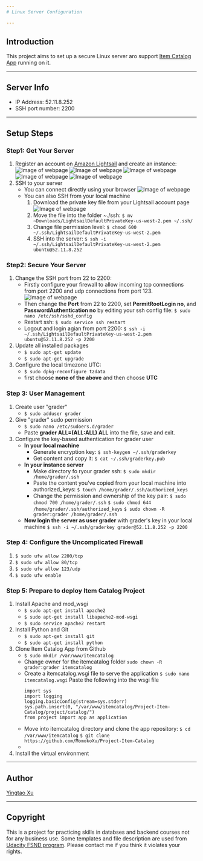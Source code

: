 ```yaml
---
# Linux Server Configuration

---
```


## Introduction
This project aims to set up a secure Linux server aro support [Item Catalog App](https://github.com/MomokoXu/Project-Item-Catalog) running on it.

---
## Server Info
* IP Address: 52.11.8.252
* SSH port number: 2200
---
## Setup Steps
### Step1: Get Your Server
1. Register an account on [Amazon Lightsail](https://lightsail.aws.amazon.com/ls/webapp) and create an instance:
![Image of webpage](https://github.com/MomokoXu/Project-Linux-Server-Configuration/blob/master/images/lightsail_1.png)
![Image of webpage](https://github.com/MomokoXu/Project-Linux-Server-Configuration/blob/master/images/lightsail_2.png)
![Image of webpage](https://github.com/MomokoXu/Project-Linux-Server-Configuration/blob/master/images/lightsail_3.png)
![Image of webpage](https://github.com/MomokoXu/Project-Linux-Server-Configuration/blob/master/images/lightsail_4.png)
![Image of webpage](https://github.com/MomokoXu/Project-Linux-Server-Configuration/blob/master/images/lightsail_5.png)
2. SSH to your server
    * You can connect directly using your browser
    ![Image of webpage](https://github.com/MomokoXu/Project-Linux-Server-Configuration/blob/master/images/lightsail_6.png)
    * You can also SSH from your local machine
        1. Download the private key file from your Lightsail account page
        ![Image of webpage](https://github.com/MomokoXu/Project-Linux-Server-Configuration/blob/master/images/lightsail_7.png)
        2. Move the file into the folder ~./ssh:
        ```$ mv ~Downloads/LightsailDefaultPrivateKey-us-west-2.pem ~/.ssh/```
        3. Change file permission level:
        ```$ chmod 600 ~/.ssh/LightsailDefaultPrivateKey-us-west-2.pem```
        4. SSH into the server:
        ```$ ssh -i ~/.ssh/LightsailDefaultPrivateKey-us-west-2.pem ubuntu@52.11.8.252```
### Step2: Secure Your Server
1. Change the SSH port from 22 to 2200:
    * Firstly configure your firewall to allow incoming tcp connections from port 2200 and udp connections from port 123.
        ![Image of webpage](https://github.com/MomokoXu/Project-Linux-Server-Configuration/blob/master/images/lightsail_8%20.png)
    * Then change the **Port** from 22 to 2200, set **PermitRootLogin no**, and **PasswordAuthentication no** by editing your ssh config file:
    `$ sudo nano /etc/ssh/sshd_config`
    * Restart ssh:
    `$ sudo service ssh restart`
    * Logout and login agian from port 2200:
    `$ ssh -i ~/.ssh/LightsailDefaultPrivateKey-us-west-2.pem ubuntu@52.11.8.252 -p 2200`
2. Update all installed packages
    * `$ sudo apt-get update`
    * `$ sudo apt-get upgrade`
3. Configure the local timezone UTC:
    * `$ sudo dpkg-reconfigure tzdata`
    * first choose **none of the above** and then choose **UTC**
### Step 3: User Management
1. Create user "grader"
    * `$ sudo adduser grader`
2. Give "grader" sudo permission
    * `$ sudo nano /etc/sudoers.d/grader`
    * Paste **grader ALL=(ALL:ALL) ALL** into the file, save and exit.
3. Configure the key-based authentication for grader user
    * **In your local machine**
        * Generate encryption key: `$ ssh-keygen ~/.ssh/graderkey`
        * Get content and copy it: `$ cat ~/.ssh/graderkey.pub`
    * **In your instance server**
        * Make directory fo ryour grader ssh: `$ sudo mkdir /home/grader/.ssh`
        * Paste the content you've copied from your local machine into authorized_keys: `$ touch /home/grader/.ssh/authorized_keys`
        * Change the permission and ownership of the key pair:
        `$ sudo chmod 700 /home/grader/.ssh`
        `$ sudo chmod 644 /home/grader/.ssh/authorized_keys`
        `$ sudo chown -R grader:grader /home/grader/.ssh`
    * **Now login the server as user grader** with grader's key in your local machine
    `$ ssh -i ~/.ssh/graderkey grader@52.11.8.252 -p 2200`
### Step 4: Configure the Uncomplicated Firewall
1. `$ sudo ufw allow 2200/tcp`
2. `$ sudo ufw allow 80/tcp`
3. `$ sudo ufw allow 123/udp`
4. `$ sudo ufw enable`

### Step 5: Prepare to deploy Item Catalog Project
1. Install Apache and mod_wsgi
    * `$ sudo apt-get install apache2`
    * `$ sudo apt-get install libapache2-mod-wsgi`
    * `$ sudo service apache2 restart`
2. Install Python and Git
    * `$ sudo apt-get install git`
    * `$ sudo apt-get install python`
3. Clone Item Catalog App from Github
    * `$ sudo mkdir /var/www/itemcatalog`
    * Change owner for the itemcatalog folder `sudo chown -R grader:grader itemcatalog`
    * Create a itemcatalog.wsgi file to serve the application
    `$ sudo nano itemcatalog.wsgi`
    Paste the following into the wsgi file
        ```
        import sys
        import logging
        logging.basicConfig(stream=sys.stderr)
        sys.path.insert(0, "/var/www/itemcatalog/Project-Item-Catalog/project/catalog/")
        from project import app as application
        ```
    * Move into itemcatalog directory and clone the app repository:
    `$ cd /var/www/itemcatalog`
    `$ git clone https://github.com/MomokoXu/Project-Item-Catalog`
    *
4. Install the virtual environment
---

## Author
[Yingtao Xu](https://github.com/MomokoXu)

---
## Copyright
This is a project for practicing skills in databses and backend courses not for any business use. Some templates and file description are used from [Udacity FSND program](https://www.udacity.com/course/full-stack-web-developer-nanodegree--nd004). Please contact me if you think it violates your rights.
